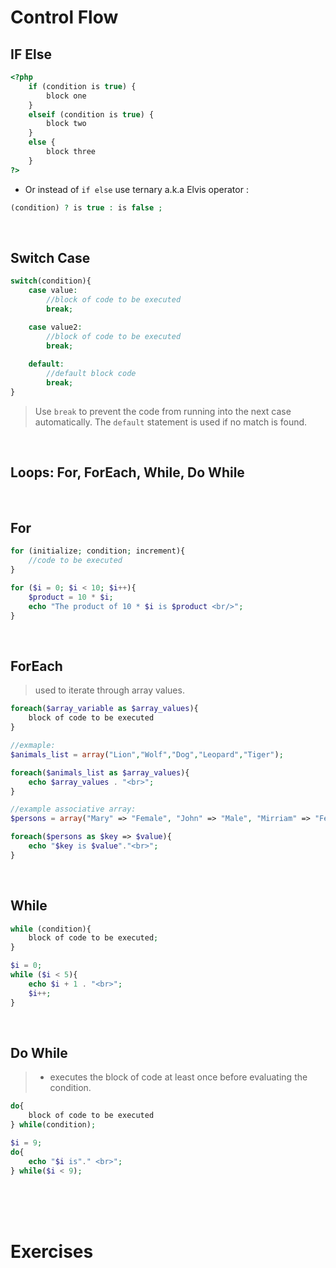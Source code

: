 # Control Flow

## IF Else

```php
<?php
    if (condition is true) {
        block one
    }
    elseif (condition is true) {
        block two
    }
    else {
        block three
    }
?>
```

- Or instead of `if else` use ternary a.k.a Elvis operator :

```php
(condition) ? is true : is false ;
```

<br>

## Switch Case

```php
switch(condition){
    case value:
        //block of code to be executed
        break;

    case value2:
        //block of code to be executed
        break;
    
    default:
        //default block code
        break;
}
```

> Use `break` to prevent the code from running into the next case automatically. The `default` statement is used if no match is found.

<br>

## Loops: For, ForEach, While, Do While

<br>

## For

```php
for (initialize; condition; increment){
    //code to be executed
}

for ($i = 0; $i < 10; $i++){
    $product = 10 * $i;
    echo "The product of 10 * $i is $product <br/>";
}
```

<br>

## ForEach

> used to iterate through array values.

```php
foreach($array_variable as $array_values){
    block of code to be executed
}

//exmaple:
$animals_list = array("Lion","Wolf","Dog","Leopard","Tiger");

foreach($animals_list as $array_values){
    echo $array_values . "<br>";
}

//example associative array:
$persons = array("Mary" => "Female", "John" => "Male", "Mirriam" => "Female");

foreach($persons as $key => $value){
    echo "$key is $value"."<br>";
}

```

<br>

## While

```php
while (condition){
    block of code to be executed;
}

$i = 0;
while ($i < 5){
    echo $i + 1 . "<br>";
    $i++;
}
```

<br>

## Do While

> - executes the block of code at least once before evaluating the condition.

```php
do{
    block of code to be executed
} while(condition);

$i = 9;
do{
    echo "$i is"." <br>";
} while($i < 9);

```

<br>
<br>
<br>

# Exercises

